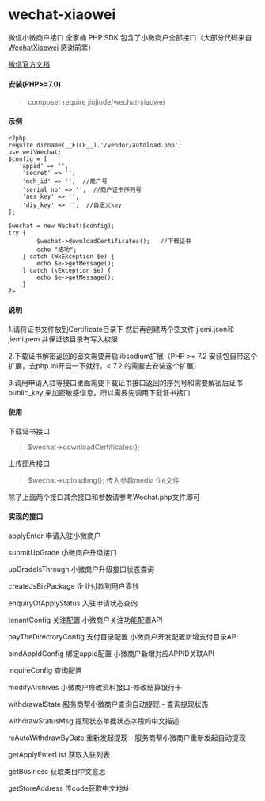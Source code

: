 ﻿# wechat-xiaowei
微信小微商户接口 全家桶 PHP SDK
包含了小微商户全部接口（大部分代码来自[WechatXiaowei](https://github.com/liumenglei/WechatXiaowei) 感谢前辈）

[微信官方文档](https://pay.weixin.qq.com/wiki/doc/api/xiaowei.php?chapter=4_1)

#### 安装(PHP>=7.0)
> composer require jiujiude/wechat-xiaowei

#### 示例
    <?php
    require dirname(__FILE__).'/vendor/autoload.php';
	use wei\Wechat;
	$config = [
	   'appid' => '',
        'secret' => '',
        'mch_id' => '',  //商户号
        'serial_no' => '',  //商户证书序列号
        'aes_key' => '',
        'diy_key' => '',  //自定义key
	];
	
	$wechat = new Wechat($config);
	try {
            $wechat->downloadCertificates();   //下载证书
            echo "成功";
        } catch (WxException $e) {
            echo $e->getMessage();
        } catch (\Exception $e) {
            echo $e->getMessage();
        }
    ?>
#### 说明
1.请将证书文件放到Certificate目录下 然后再创建两个空文件 jiemi.json和jiemi.pem 并保证该目录有写入权限

2.下载证书解密返回的密文需要开启libsodium扩展（PHP >= 7.2 安装包自带这个扩展，去php.ini开启一下就行，< 7.2 的需要去安装这个扩展）

3.调用申请入驻等接口里面需要下载证书接口返回的序列号和需要解密后证书 public_key 来加密敏感信息，所以需要先调用下载证书接口


#### 使用
下载证书接口

> $wechat->downloadCertificates();

上传图片接口

> $wechat->uploadImg(); 传入参数media file文件


除了上面两个接口其余接口和参数请参考Wechat.php文件即可


#### 实现的接口
applyEnter 申请入驻小微商户

submitUpGrade 小微商户升级接口

upGradeIsThrough 小微商户升级接口状态查询

createJsBizPackage  企业付款到用户零钱

enquiryOfApplyStatus 入驻申请状态查询

tenantConfig  关注配置  小微商户关注功能配置API

payTheDirectoryConfig  支付目录配置   小微商户开发配置新增支付目录API

bindAppIdConfig 绑定appid配置  小微商户新增对应APPID关联API

inquireConfig 查询配置

modifyArchives 小微商户修改资料接口-修改结算银行卡

withdrawalState 服务商帮小微商户查询自动提现 - 查询提现状态

withdrawStatusMsg 提现状态单据状态字段的中文描述

reAutoWithdrawByDate 重新发起提现 - 服务商帮小微商户重新发起自动提现

getApplyEnterList 获取入驻列表

getBusiness 获取类目中文意思

 getStoreAddress 传code获取中文地址

